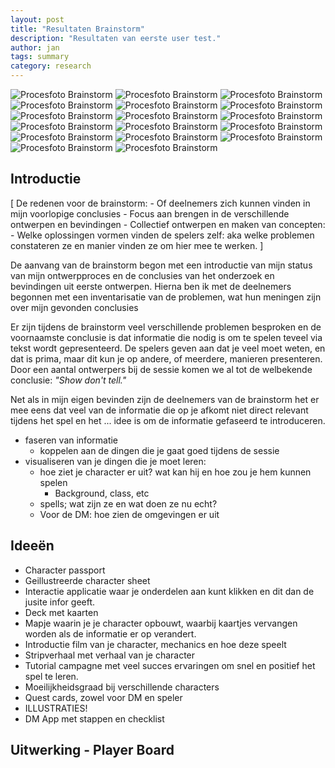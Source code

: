 ```yaml
---
layout: post
title: "Resultaten Brainstorm"
description: "Resultaten van eerste user test."
author: jan
tags: summary
category: research
---
```



![Procesfoto Brainstorm]({{site.url}}/assets/brainstorm/brainstorm_1.jpeg)
![Procesfoto Brainstorm]({{site.url}}/assets/brainstorm/brainstorm_2.jpeg)
![Procesfoto Brainstorm]({{site.url}}/assets/brainstorm/brainstorm_3.jpeg)
![Procesfoto Brainstorm]({{site.url}}/assets/brainstorm/brainstorm_3b.jpg)
![Procesfoto Brainstorm]({{site.url}}/assets/brainstorm/brainstorm_4.jpeg)
![Procesfoto Brainstorm]({{site.url}}/assets/brainstorm/brainstorm_5.jpeg)
![Procesfoto Brainstorm]({{site.url}}/assets/brainstorm/brainstorm_6.jpeg)
![Procesfoto Brainstorm]({{site.url}}/assets/brainstorm/brainstorm_7.jpeg)
![Procesfoto Brainstorm]({{site.url}}/assets/brainstorm/brainstorm_8.jpeg)
![Procesfoto Brainstorm]({{site.url}}/assets/brainstorm/brainstorm_9.jpeg)
![Procesfoto Brainstorm]({{site.url}}/assets/brainstorm/brainstorm_10.jpeg)
![Procesfoto Brainstorm]({{site.url}}/assets/brainstorm/brainstorm_11.jpeg)
![Procesfoto Brainstorm]({{site.url}}/assets/brainstorm/brainstorm_12.jpeg)
![Procesfoto Brainstorm]({{site.url}}/assets/brainstorm/brainstorm_13.jpeg)
![Procesfoto Brainstorm]({{site.url}}/assets/brainstorm/brainstorm_14.jpeg)
![Procesfoto Brainstorm]({{site.url}}/assets/brainstorm/brainstorm_15.jpeg)
![Procesfoto Brainstorm]({{site.url}}/assets/brainstorm/brainstorm_16.jpeg)

## Introductie


[ De redenen voor de brainstorm:
	- Of deelnemers zich kunnen vinden in mijn voorlopige conclusies
	- Focus aan brengen in de verschillende ontwerpen en bevindingen
	- Collectief ontwerpen en maken van concepten:
		- Welke oplossingen vormen vinden de spelers zelf: aka welke problemen constateren ze en manier vinden ze om hier mee te werken. ]

De aanvang van de brainstorm begon met een introductie van mijn status van mijn ontwerpproces en de conclusies van het onderzoek en bevindingen uit eerste ontwerpen. Hierna ben ik met de deelnemers begonnen met een inventarisatie van de problemen, wat hun meningen zijn over mijn gevonden conclusies

Er zijn tijdens de brainstorm veel verschillende problemen besproken en de voornaamste conclusie is dat informatie die nodig is om te spelen teveel via tekst wordt gepresenteerd. De spelers geven aan dat je veel moet weten, en dat is prima, maar dit kun je op andere, of meerdere, manieren presenteren. Door een aantal ontwerpers bij de sessie komen we al tot de welbekende conclusie: _"Show don't tell."_ 

Net als in mijn eigen bevinden zijn de deelnemers van de brainstorm het er mee eens dat veel van de informatie die op je afkomt niet direct relevant tijdens het spel en het ... idee is om de informatie gefaseerd te introduceren.

 - faseren van informatie
 	- koppelen aan de dingen die je gaat goed tijdens de sessie
 - visualiseren van je dingen die je moet leren:
 	- hoe ziet je character er uit? wat kan hij en hoe zou je hem kunnen spelen
 		- Background, class, etc
 	- spells; wat zijn ze en wat doen ze nu echt?
 	- Voor de DM: hoe zien de omgevingen er uit

## Ideeën
 - Character passport
 - Geillustreerde character sheet
 - Interactie applicatie waar je onderdelen aan kunt klikken en dit dan de jusite infor geeft.
 - Deck met kaarten
 - Mapje waarin je je character opbouwt, waarbij kaartjes vervangen worden als de informatie er op verandert.
 - Introductie film van je character, mechanics en hoe deze speelt
 - Stripverhaal met verhaal van je character
 - Tutorial campagne met veel succes ervaringen om snel en positief het spel te leren. 
 - Moeilijkheidsgraad bij verschillende characters
 - Quest cards, zowel voor DM en speler
 - ILLUSTRATIES!
 - DM App met stappen en checklist

## Uitwerking - Player Board
